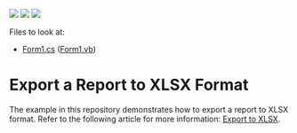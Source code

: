 <!-- default badges list -->
![](https://img.shields.io/endpoint?url=https://codecentral.devexpress.com/api/v1/VersionRange/128600861/20.2.3%2B)
[![](https://img.shields.io/badge/Open_in_DevExpress_Support_Center-FF7200?style=flat-square&logo=DevExpress&logoColor=white)](https://supportcenter.devexpress.com/ticket/details/E1539)
[![](https://img.shields.io/badge/📖_How_to_use_DevExpress_Examples-e9f6fc?style=flat-square)](https://docs.devexpress.com/GeneralInformation/403183)
<!-- default badges end -->
Files to look at:

* [Form1.cs](https://github.com/DevExpress-Examples/Reporting_how-to-export-a-report-to-xlsx-format-e1539/blob/2020.2/CS/Form1.cs) ([Form1.vb](https://github.com/DevExpress-Examples/Reporting_how-to-export-a-report-to-xlsx-format-e1539/blob/2020.2/VB/Form1.vb))

# Export a Report to XLSX Format

The example in this repository demonstrates how to export a report to XLSX format. Refer to the following article for more information: [Export to XLSX](https://docs.devexpress.com/XtraReports/6284).
